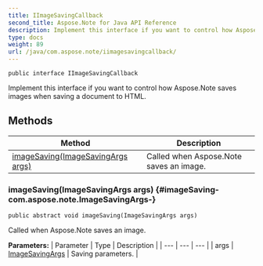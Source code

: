 ```yaml
---
title: IImageSavingCallback
second_title: Aspose.Note for Java API Reference
description: Implement this interface if you want to control how Aspose.Note saves images when saving a document to HTML.
type: docs
weight: 89
url: /java/com.aspose.note/iimagesavingcallback/
---
```

```
public interface IImageSavingCallback
```

Implement this interface if you want to control how Aspose.Note saves images when saving a document to HTML.
## Methods

| Method | Description |
| --- | --- |
| [imageSaving(ImageSavingArgs args)](#imageSaving-com.aspose.note.ImageSavingArgs-) | Called when Aspose.Note saves an image. |
### imageSaving(ImageSavingArgs args) {#imageSaving-com.aspose.note.ImageSavingArgs-}
```
public abstract void imageSaving(ImageSavingArgs args)
```


Called when Aspose.Note saves an image.

**Parameters:**
| Parameter | Type | Description |
| --- | --- | --- |
| args | [ImageSavingArgs](../../com.aspose.note/imagesavingargs) | Saving parameters. |

